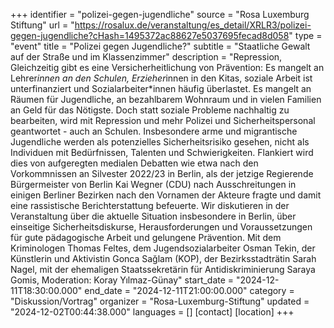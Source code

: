 +++
identifier = "polizei-gegen-jugendliche"
source = "Rosa Luxemburg Stiftung"
url = "https://rosalux.de/veranstaltung/es_detail/XRLR3/polizei-gegen-jugendliche?cHash=1495372ac88627e5037695fecad8d058"
type = "event"
title = "Polizei gegen Jugendliche?"
subtitle = "Staatliche Gewalt auf der Straße und im Klassenzimmer"
description = "Repression, 
Gleichzeitig gibt es eine Versicherheitlichung von Prävention: Es mangelt an Lehrer*innen an den Schulen, Erzieher*innen in den Kitas, soziale Arbeit ist unterfinanziert und Sozialarbeiter*innen häufig überlastet. Es mangelt an Räumen für Jugendliche, an bezahlbarem Wohnraum und in vielen Familien an Geld für das Nötigste. Doch statt soziale Probleme nachhaltig zu bearbeiten, wird mit Repression und mehr Polizei und Sicherheitspersonal geantwortet - auch an Schulen. Insbesondere arme und migrantische Jugendliche werden als potenzielles Sicherheitsrisiko gesehen, nicht als Individuen mit Bedürfnissen, Talenten und Schwierigkeiten. Flankiert wird dies von aufgeregten medialen Debatten wie etwa nach den Vorkommnissen an Silvester 2022/23 in Berlin, als der jetzige Regierende Bürgermeister von Berlin Kai Wegner (CDU) nach Ausschreitungen in einigen Berliner Bezirken nach den Vornamen der Akteure fragte und damit eine rassistische Berichterstattung befeuerte.
Wir diskutieren in der Veranstaltung über die aktuelle Situation insbesondere in Berlin, über einseitige Sicherheitsdiskurse, Herausforderungen und Voraussetzungen für gute pädagogische Arbeit und gelungene Prävention. 
Mit dem Kriminologen Thomas Feltes, dem Jugendsozialarbeiter Osman Tekin, der Künstlerin und Aktivistin Gonca Sağlam (KOP), der Bezirksstadträtin Sarah Nagel, mit der ehemaligen Staatssekretärin für Antidiskriminierung Saraya Gomis, Moderation: Koray Yılmaz-Günay"
start_date = "2024-12-11T18:30:00.000"
end_date = "2024-12-11T21:00:00.000"
category = "Diskussion/Vortrag"
organizer = "Rosa-Luxemburg-Stiftung"
updated = "2024-12-02T00:44:38.000"
languages = []
[contact]
[location]
+++